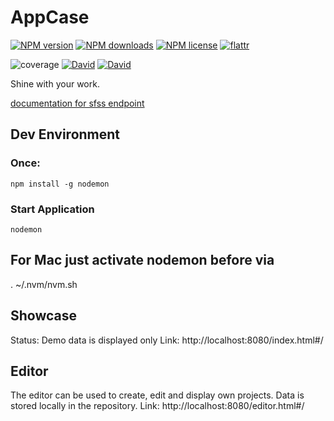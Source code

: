 # AppCase

[![NPM version](https://img.shields.io/npm/v/AppCase.svg?style=flat)](https://www.npmjs.com/package/AppCase "View this project on NPM")
[![NPM downloads](https://img.shields.io/npm/dm/AppCase.svg?style=flat)](https://www.npmjs.com/package/AppCase "View this project on NPM")
[![NPM license](https://img.shields.io/npm/l/AppCase.svg?style=flat)](https://www.npmjs.com/package/AppCase "View this project on NPM")
[![flattr](https://img.shields.io/badge/flattr-donate-yellow.svg?style=flat)](http://flattr.com/thing/3817419/luscus-on-GitHub)

![coverage](https://rawgit.com/CoderSyndicate/AppCase/master/reports/coverage.svg)
[![David](https://img.shields.io/david/CoderSyndicate/AppCase.svg?style=flat)](https://david-dm.org/CoderSyndicate/AppCase)
[![David](https://img.shields.io/david/dev/CoderSyndicate/AppCase.svg?style=flat)](https://david-dm.org/CoderSyndicate/AppCase#info=devDependencies)

Shine with your work.

[documentation for sfss endpoint](https://github.com/luscus/sfss.api.endpoint/blob/master/README.md)

## Dev Environment

### Once:

	npm install -g nodemon
	
	
### Start Application

	nodemon

## For Mac just activate nodemon before via 

. ~/.nvm/nvm.sh


## Showcase
Status: Demo data is displayed only
Link: http://localhost:8080/index.html#/

## Editor
The editor can be used to create, edit and display own projects. Data is stored locally in the repository.
Link: http://localhost:8080/editor.html#/